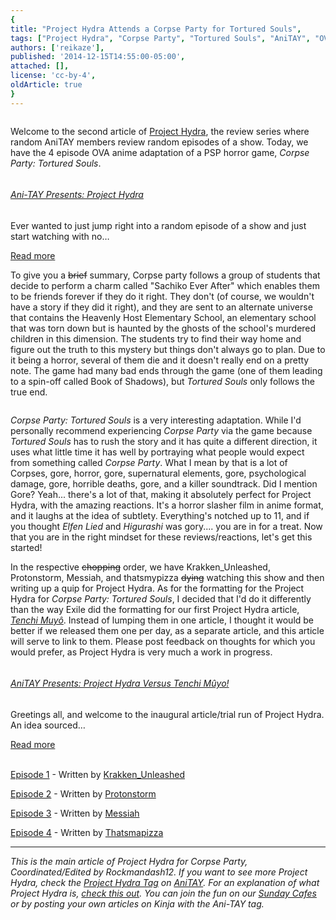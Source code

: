 ```yaml
---
{
title: "Project Hydra Attends a Corpse Party for Tortured Souls",
tags: ["Project Hydra", "Corpse Party", "Tortured Souls", "AniTAY", "OVA", "Anime", "Horror", "Gore"],
authors: ['reikaze'],
published: '2014-12-15T14:55:00-05:00',
attached: [],
license: 'cc-by-4',
oldArticle: true
}
---
```


<div><img alt src="./t7k4aqbeqmz2qdvr5oyk.png"/><p class="sc-77igqf-0 bOfvBY">Welcome to the second article of <span><a class="sc-1out364-0 hMndXN sc-145m8ut-0 gIacKn js_link" data-ga='[["Embedded Url","External link","https://anitay.kinja.com/ani-tay-presents-project-hydra-1650055177",{"metric25":1}]]' href="https://anitay.kinja.com/ani-tay-presents-project-hydra-1650055177" rel="noopener noreferrer" target="_blank">Project Hydra</a></span>,
  the review series where random AniTAY members review random episodes of a show. Today, we have the 4 episode OVA anime
  adaptation of a PSP horror game, <em>Corpse Party: Tortured Souls</em>.</p>
<div class="bxm4mm-2 hKBnez js_video-sticky__top-limit"></div>
<div class="bxm4mm-4 fQqUFt">

<div class="bxm4mm-1 gKeXmA js_video-sticky-trigger"></div>
<div class="bxm4mm-0 jRTmst instream-native-video instream-permalink js_video-sticky-target instream-native-video--mobile"></div>
</div>
<div class="bxm4mm-3 eCMXYG js_video-sticky__bottom-limit"></div>
<aside class="sc-1rh3ayr-6 jfFNjl inset--story branded-item branded-item--kinja" data-commerce-source="inset"><a class="sc-1out364-0 hMndXN sc-1rh3ayr-2 lcMGRt inset--story__thumb js_link" data-ga='[["Permalink page click","Permalink page click - inset photo"]]' href="https://anitay.kinja.com/ani-tay-presents-project-hydra-1650055177" rel="noopener noreferrer" target="_blank">
<img alt src="./rciy95bkknzfvfzlwnlu.jpg"/>
</a>
<div class="sc-1rh3ayr-5 lXdYy"><a class="sc-1out364-0 hMndXN js_link" data-ga='[["Permalink page click","Permalink page click - inset headline"]]' href="https://anitay.kinja.com/ani-tay-presents-project-hydra-1650055177" rel="noopener noreferrer" target="_blank"><h6 class="sc-1rh3ayr-3 jRIPES">Ani-TAY
    Presents: Project Hydra</h6></a>
<p class="sc-1rh3ayr-4 eSxSit">
      Ever wanted to just jump right into a random episode of a show and just start watching with no…</p><a class="sc-1out364-0 hMndXN sc-1rh3ayr-0 kOvmIi js_readmore inset--story__readmore js_link" data-ga='[["Permalink page click","Permalink page click - inset read more link"]]' href="https://anitay.kinja.com/ani-tay-presents-project-hydra-1650055177" rel="noopener noreferrer" target="_blank">Read more</a></div>
</aside><p class="sc-77igqf-0 bOfvBY"> To give you a <strike>brief</strike> summary, Corpse party follows a group of
  students that decide to perform a charm called "Sachiko Ever After" which enables them to be friends forever if they
  do it right. They don't (of course, we wouldn't have a story if they did it right), and they are sent to an alternate
  universe that contains the Heavenly Host Elementary School, an elementary school that was torn down but is haunted by
  the ghosts of the school's murdered children in this dimension. The students try to find their way home and figure out
  the truth to this mystery but things don't always go to plan. Due to it being a horror, several of them die and it
  doesn't really end on a pretty note. The game had many bad ends through the game (one of them leading to a spin-off
  called Book of Shadows), but <em>Tortured Souls</em> only follows the true end.</p>

<img alt src="./1032601978022846123.jpg"/><p class="sc-77igqf-0 bOfvBY"><em>Corpse Party: Tortured Souls</em> is a very interesting adaptation. While I'd
  personally recommend experiencing <em>Corpse Party</em> via the game because <em>Tortured Souls</em> has to rush the
  story and it has quite a different direction, it uses what little time it has well by portraying what people would
  expect from something called <em>Corpse Party</em>. What I mean by that is a lot of Corpses, gore, horror, gore,
  supernatural elements, gore, psychological damage, gore, horrible deaths, gore, and a killer soundtrack. Did I mention
  Gore? Yeah... there's a lot of that, making it absolutely perfect for Project Hydra, with the amazing reactions. It's
  a horror slasher film in anime format, and it laughs at the idea of subtlety. Everything's notched up to 11, and if
  you thought <em>Elfen Lied</em> and <em>Higurashi</em> was gory.... you are in for a treat. Now that you are in the
  right mindset for these reviews/reactions, let's get this started!</p>
<p class="sc-77igqf-0 bOfvBY"> In the respective <strike>chopping</strike> order, we have Krakken_Unleashed,
  Protonstorm, Messiah, and thatsmypizza <strike>dying</strike> watching this show and then writing up a quip for
  Project Hydra. As for the formatting for the Project Hydra for <em>Corpse Party: Tortured Souls</em>, I decided that
  I'd do it differently than the way Exile did the formatting for our first Project Hydra article, <span><a class="sc-1out364-0 hMndXN sc-145m8ut-0 gIacKn js_link" data-ga='[["Embedded Url","External link","https://anitay.kinja.com/anitay-presents-project-hydra-versus-tenchi-muyo-1667362501",{"metric25":1}]]' href="https://anitay.kinja.com/anitay-presents-project-hydra-versus-tenchi-muyo-1667362501" rel="noopener noreferrer" target="_blank"><em>Tenchi Muyô</em></a></span>. Instead of lumping them in one article, I thought it
  would be better if we released them one per day, as a separate article, and this article will serve to link to them.
  Please post feedback on thoughts for which you would prefer, as Project Hydra is very much a work in progress.</p>
<aside class="sc-1rh3ayr-6 jfFNjl inset--story branded-item branded-item--kinja" data-commerce-source="inset"><a class="sc-1out364-0 hMndXN sc-1rh3ayr-2 lcMGRt inset--story__thumb js_link" data-ga='[["Permalink page click","Permalink page click - inset photo"]]' href="https://anitay.kinja.com/anitay-presents-project-hydra-versus-tenchi-muyo-1667362501" rel="noopener noreferrer" target="_blank">
<img alt src="./tgj5vwjrcjm3rdwf7g4p.png"/>
</a>
<div class="sc-1rh3ayr-5 lXdYy"><a class="sc-1out364-0 hMndXN js_link" data-ga='[["Permalink page click","Permalink page click - inset headline"]]' href="https://anitay.kinja.com/anitay-presents-project-hydra-versus-tenchi-muyo-1667362501" rel="noopener noreferrer" target="_blank"><h6 class="sc-1rh3ayr-3 jRIPES">AniTAY
    Presents: Project Hydra Versus Tenchi Mûyo!</h6></a>
<p class="sc-1rh3ayr-4 eSxSit">Greetings all, and welcome to the inaugural article/trial run of Project Hydra. An
      idea sourced…</p><a class="sc-1out364-0 hMndXN sc-1rh3ayr-0 kOvmIi js_readmore inset--story__readmore js_link" data-ga='[["Permalink page click","Permalink page click - inset read more link"]]' href="https://anitay.kinja.com/anitay-presents-project-hydra-versus-tenchi-muyo-1667362501" rel="noopener noreferrer" target="_blank">Read more</a></div>
</aside>

<img alt src="./u8znaq3etbigwx4sfajv.png"/>
<img alt src="./1032601978110085035.jpg"/>
<p class="sc-77igqf-0 bOfvBY"><span><a class="sc-1out364-0 hMndXN sc-145m8ut-0 gIacKn js_link" data-ga='[["Embedded Url","External link","http://anitay.kinja.com/project-hydra-corpse-party-tortured-souls-episode-1-1670894680",{"metric25":1}]]' href="http://anitay.kinja.com/project-hydra-corpse-party-tortured-souls-episode-1-1670894680" rel="noopener noreferrer" target="_blank">Epis</a></span><span><a class="sc-1out364-0 hMndXN sc-145m8ut-0 gIacKn js_link" data-ga='[["Embedded Url","External link","http://anitay.kinja.com/project-hydra-corpse-party-tortured-souls-episode-1-1670894680",{"metric25":1}]]' href="http://anitay.kinja.com/project-hydra-corpse-party-tortured-souls-episode-1-1670894680" rel="noopener noreferrer" target="_blank">ode 1</a></span> - Written by <span><a class="sc-1out364-0 hMndXN sc-145m8ut-0 gIacKn js_link" data-ga='[["Embedded Url","External link","http://krakkenunleashed.kinja.com/",{"metric25":1}]]' href="http://krakkenunleashed.kinja.com/" rel="noopener noreferrer" target="_blank">Krakken_Unleashed</a></span></p><p class="sc-77igqf-0 bOfvBY"><span><a class="sc-1out364-0 hMndXN sc-145m8ut-0 gIacKn js_link" data-ga='[["Embedded Url","External link","http://anitay.kinja.com/project-hydra-corpse-party-tortured-souls-episode-2-1671010348",{"metric25":1}]]' href="http://anitay.kinja.com/project-hydra-corpse-party-tortured-souls-episode-2-1671010348" rel="noopener noreferrer" target="_blank">Episode 2</a></span> - Written by <span><a class="sc-1out364-0 hMndXN sc-145m8ut-0 gIacKn js_link" data-ga='[["Embedded Url","External link","http://protonstorm.kinja.com/",{"metric25":1}]]' href="http://protonstorm.kinja.com/" rel="noopener noreferrer" target="_blank">Protonstorm</a></span></p><p class="sc-77igqf-0 bOfvBY"><span><a class="sc-1out364-0 hMndXN sc-145m8ut-0 gIacKn js_link" data-ga='[["Embedded Url","External link","https://anitay.kinja.com/project-hydra-corpse-party-tortured-souls-episode-3-1670905502",{"metric25":1}]]' href="https://anitay.kinja.com/project-hydra-corpse-party-tortured-souls-episode-3-1670905502" rel="noopener noreferrer" target="_blank">Episode 3</a></span> - Written by <span><a class="sc-1out364-0 hMndXN sc-145m8ut-0 gIacKn js_link" data-ga='[["Embedded Url","External link","http://themessiah.kinja.com/",{"metric25":1}]]' href="http://themessiah.kinja.com/" rel="noopener noreferrer" target="_blank">Messiah</a></span></p><p class="sc-77igqf-0 bOfvBY"><span><a class="sc-1out364-0 hMndXN sc-145m8ut-0 gIacKn js_link" data-ga='[["Embedded Url","External link","http://anitay.kinja.com/its-a-small-small-world-and-its-full-of-guts-its-a-sm-1672862294",{"metric25":1}]]' href="http://anitay.kinja.com/its-a-small-small-world-and-its-full-of-guts-its-a-sm-1672862294" rel="noopener noreferrer" target="_blank">Episode 4</a></span> - Written by <span><a class="sc-1out364-0 hMndXN sc-145m8ut-0 gIacKn js_link" data-ga='[["Embedded Url","External link","http://thatsmapizza.kinja.com/",{"metric25":1}]]' href="http://thatsmapizza.kinja.com/" rel="noopener noreferrer" target="_blank">Thatsmapizza</a></span></p>
<hr class="gcp5ez-0 hKlTiw"/><p class="sc-77igqf-0 bOfvBY"><em>This is the main article of Project Hydra for Corpse
  Party, Coordinated/Edited by Rockmandash12. If you want to see more Project Hydra, check the </em><span><a class="sc-1out364-0 hMndXN sc-145m8ut-0 gIacKn js_link" data-ga='[["Embedded Url","External link","http://anitay.kinja.com/tag/project-hydra",{"metric25":1}]]' href="http://anitay.kinja.com/tag/project-hydra" rel="noopener noreferrer" target="_blank"><em>Project Hydra Tag</em></a></span><em>
  on </em><span><a class="sc-1out364-0 hMndXN sc-145m8ut-0 gIacKn js_link" data-ga='[["Embedded Url","External link","http://anitay.kinja.com/",{"metric25":1}]]' href="http://anitay.kinja.com/" rel="noopener noreferrer" target="_blank"><em>AniTAY</em></a></span><em>. For an explanation of what Project Hydra
  is, </em><span><a class="sc-1out364-0 hMndXN sc-145m8ut-0 gIacKn js_link" data-ga='[["Embedded Url","External link","https://anitay.kinja.com/ani-tay-presents-project-hydra-1650055177",{"metric25":1}]]' href="https://anitay.kinja.com/ani-tay-presents-project-hydra-1650055177" rel="noopener noreferrer" target="_blank"><em>check this out</em></a></span><em>. You can join the fun on
  our </em><span><a class="sc-1out364-0 hMndXN sc-145m8ut-0 gIacKn js_link" data-ga='[["Embedded Url","External link","http://anitay.kinja.com/tag/ani-tay-sunday-cafe",{"metric25":1}]]' href="http://anitay.kinja.com/tag/ani-tay-sunday-cafe" rel="noopener noreferrer" target="_blank"><em>Sunday Cafes</em></a></span><em> or by posting your own articles on
  Kinja with the Ani-TAY tag.</em></p>
</div>